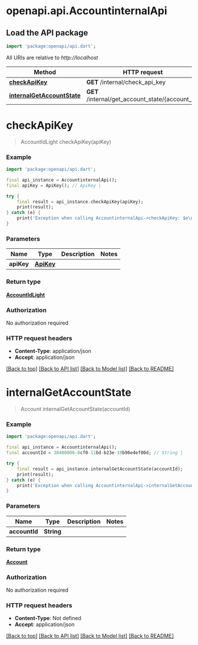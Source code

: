 # openapi.api.AccountinternalApi

## Load the API package
```dart
import 'package:openapi/api.dart';
```

All URIs are relative to *http://localhost*

Method | HTTP request | Description
------------- | ------------- | -------------
[**checkApiKey**](AccountinternalApi.md#checkapikey) | **GET** /internal/check_api_key | 
[**internalGetAccountState**](AccountinternalApi.md#internalgetaccountstate) | **GET** /internal/get_account_state/{account_id} | 


# **checkApiKey**
> AccountIdLight checkApiKey(apiKey)



### Example
```dart
import 'package:openapi/api.dart';

final api_instance = AccountinternalApi();
final apiKey = ApiKey(); // ApiKey | 

try {
    final result = api_instance.checkApiKey(apiKey);
    print(result);
} catch (e) {
    print('Exception when calling AccountinternalApi->checkApiKey: $e\n');
}
```

### Parameters

Name | Type | Description  | Notes
------------- | ------------- | ------------- | -------------
 **apiKey** | [**ApiKey**](ApiKey.md)|  | 

### Return type

[**AccountIdLight**](AccountIdLight.md)

### Authorization

No authorization required

### HTTP request headers

 - **Content-Type**: application/json
 - **Accept**: application/json

[[Back to top]](#) [[Back to API list]](../README.md#documentation-for-api-endpoints) [[Back to Model list]](../README.md#documentation-for-models) [[Back to README]](../README.md)

# **internalGetAccountState**
> Account internalGetAccountState(accountId)



### Example
```dart
import 'package:openapi/api.dart';

final api_instance = AccountinternalApi();
final accountId = 38400000-8cf0-11bd-b23e-10b96e4ef00d; // String | 

try {
    final result = api_instance.internalGetAccountState(accountId);
    print(result);
} catch (e) {
    print('Exception when calling AccountinternalApi->internalGetAccountState: $e\n');
}
```

### Parameters

Name | Type | Description  | Notes
------------- | ------------- | ------------- | -------------
 **accountId** | **String**|  | 

### Return type

[**Account**](Account.md)

### Authorization

No authorization required

### HTTP request headers

 - **Content-Type**: Not defined
 - **Accept**: application/json

[[Back to top]](#) [[Back to API list]](../README.md#documentation-for-api-endpoints) [[Back to Model list]](../README.md#documentation-for-models) [[Back to README]](../README.md)

